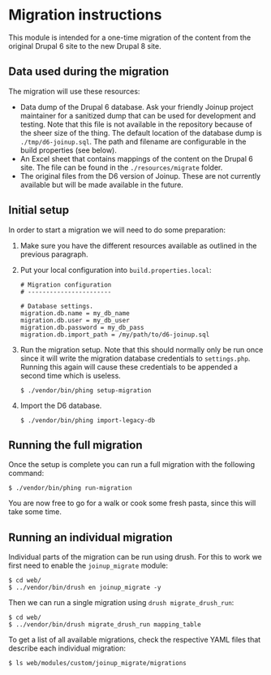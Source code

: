 # Migration instructions

This module is intended for a one-time migration of the content from the
original Drupal 6 site to the new Drupal 8 site.

## Data used during the migration

The migration will use these resources:
* Data dump of the Drupal 6 database. Ask your friendly Joinup project
  maintainer for a sanitized dump that can be used for development and testing.
  Note that this file is not available in the repository because of the sheer
  size of the thing.
  The default location of the database dump is `./tmp/d6-joinup.sql`. The path
  and filename are configurable in the build properties (see below).
* An Excel sheet that contains mappings of the content on the Drupal 6 site.
  The file can be found in the `./resources/migrate` folder.
* The original files from the D6 version of Joinup. These are not currently
  available but will be made available in the future.


## Initial setup

In order to start a migration we will need to do some preparation:

1. Make sure you have the different resources available as outlined in the
   previous paragraph.
2. Put your local configuration into `build.properties.local`:

    ```
    # Migration configuration
    # -----------------------

    # Database settings.
    migration.db.name = my_db_name
    migration.db.user = my_db_user
    migration.db.password = my_db_pass
    migration.db.import_path = /my/path/to/d6-joinup.sql
    ```

3. Run the migration setup. Note that this should normally only be run once
   since it will write the migration database credentials to `settings.php`.
   Running this again will cause these credentials to be appended a second
   time which is useless.

    ```
    $ ./vendor/bin/phing setup-migration
    ```

4. Import the D6 database.

    ```
    $ ./vendor/bin/phing import-legacy-db
    ```


## Running the full migration

Once the setup is complete you can run a full migration with the following
command:

```
$ ./vendor/bin/phing run-migration
```

You are now free to go for a walk or cook some fresh pasta, since this will
take some time.


## Running an individual migration

Individual parts of the migration can be run using drush. For this to work we
first need to enable the `joinup_migrate` module:

```
$ cd web/
$ ../vendor/bin/drush en joinup_migrate -y
```

Then we can run a single migration using `drush migrate_drush_run`:

```
$ cd web/
$ ../vendor/bin/drush migrate_drush_run mapping_table
```

To get a list of all available migrations, check the respective YAML files that
describe each individual migration:

```
$ ls web/modules/custom/joinup_migrate/migrations
```
